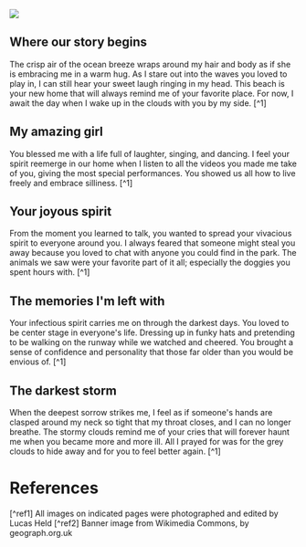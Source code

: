 <a href="https://juncture-digital.org"><img src="https://juncture-digital.org/images/ve-button.png"></a>

<param ve-config 
       title="Ashes into Sand"
       author="Natalie Hart"
       banner="https://iiif.juncture-digital.org/banner/?url=https://upload.wikimedia.org/wikipedia/commons/thumb/7/77/Stormy_Skies%2C_Amroth_Beach_-_geograph.org.uk_-_3214209.jpg/640px-Stormy_Skies%2C_Amroth_Beach_-_geograph.org.uk_-_3214209.jpg"
              layout="vtl">

## Where our story begins

The crisp air of the ocean breeze wraps around my hair and body as if she is embracing me in a warm hug. As I stare out into the waves you loved to play in, I can still hear your sweet laugh ringing in my head. This beach is your new home that will always remind me of your favorite place. For now, I await the day when I wake up in the clouds with you by my side. [^1]
<param ve-image 
       url="https://nhart4.github.io/visual-essay/images/img.643.jpeg">
       

## My amazing girl

You blessed me with a life full of laughter, singing, and dancing. I feel your spirit reemerge in our home when I listen to all the videos you made me take of you, giving the most special performances. You showed us all how to live freely and embrace silliness. [^1]
<param ve-image
       url="https://nhart4.github.io/visual-essay/images/Untitled-12.jpeg">

## Your joyous spirit

From the moment you learned to talk, you wanted to spread your vivacious spirit to everyone around you. I always feared that someone might steal you away because you loved to chat with anyone you could find in the park. The animals we saw were your favorite part of it all; especially the doggies you spent hours with. [^1]
<param ve-image 
       url="https://nhart4.github.io/visual-essay/images/36A_00338.JPEG">
       
 ## The memories I'm left with
 
 Your infectious spirit carries me on through the darkest days. You loved to be center stage in everyone's life. Dressing up in funky hats and pretending to be walking on the runway while we watched and cheered. You brought a sense of confidence and personality that those far older than you would be envious of. [^1]
<param ve-image
       url="https://nhart4.github.io/visual-essay/images/img185%20(1).jpeg">
       
## The darkest storm

When the deepest sorrow strikes me, I feel as if someone's hands are clasped around my neck so tight that my throat closes, and I can no longer breathe. The stormy clouds remind me of your cries that will forever haunt me when you became more and more ill. All I prayed for was for the grey clouds to hide away and for you to feel better again. [^1]
<param ve-image
       url="https://nhart4.github.io/visual-essay/images/img087%20(12).jpeg">

# References

[^ref1] All images on indicated pages were photographed and edited by Lucas Held
[^ref2] Banner image from Wikimedia Commons, by geograph.org.uk


